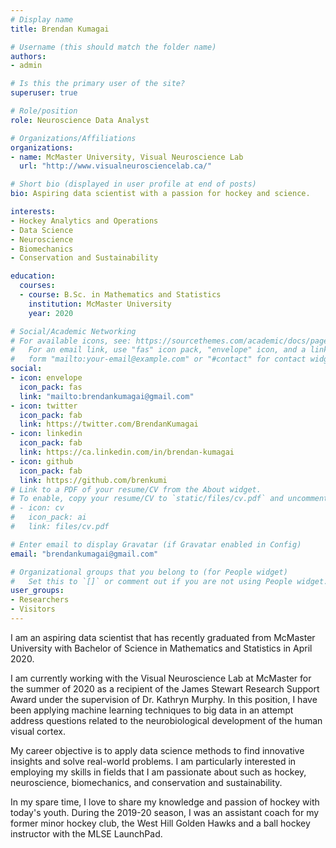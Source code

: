 ```yaml
---
# Display name
title: Brendan Kumagai

# Username (this should match the folder name)
authors:
- admin

# Is this the primary user of the site?
superuser: true

# Role/position
role: Neuroscience Data Analyst

# Organizations/Affiliations
organizations:
- name: McMaster University, Visual Neuroscience Lab
  url: "http://www.visualneurosciencelab.ca/"

# Short bio (displayed in user profile at end of posts)
bio: Aspiring data scientist with a passion for hockey and science.

interests:
- Hockey Analytics and Operations
- Data Science
- Neuroscience
- Biomechanics
- Conservation and Sustainability

education:
  courses:
  - course: B.Sc. in Mathematics and Statistics
    institution: McMaster University
    year: 2020

# Social/Academic Networking
# For available icons, see: https://sourcethemes.com/academic/docs/page-builder/#icons
#   For an email link, use "fas" icon pack, "envelope" icon, and a link in the
#   form "mailto:your-email@example.com" or "#contact" for contact widget.
social:
- icon: envelope
  icon_pack: fas
  link: "mailto:brendankumagai@gmail.com"
- icon: twitter
  icon_pack: fab
  link: https://twitter.com/BrendanKumagai
- icon: linkedin
  icon_pack: fab
  link: https://ca.linkedin.com/in/brendan-kumagai
- icon: github
  icon_pack: fab
  link: https://github.com/brenkumi
# Link to a PDF of your resume/CV from the About widget.
# To enable, copy your resume/CV to `static/files/cv.pdf` and uncomment the lines below.
# - icon: cv
#   icon_pack: ai
#   link: files/cv.pdf

# Enter email to display Gravatar (if Gravatar enabled in Config)
email: "brendankumagai@gmail.com"

# Organizational groups that you belong to (for People widget)
#   Set this to `[]` or comment out if you are not using People widget.
user_groups:
- Researchers
- Visitors
---
```


I am an aspiring data scientist that has recently graduated from McMaster University with Bachelor of Science in Mathematics and Statistics in April 2020. 

I am currently working with the Visual Neuroscience Lab at McMaster for the summer of 2020 as a recipient of the James Stewart Research Support Award under the supervision of Dr. Kathryn Murphy. In this position, I have been applying machine learning techniques to big data in an attempt address questions related to the neurobiological development of the human visual cortex.

My career objective is to apply data science methods to find innovative insights and solve real-world problems. I am particularly interested in employing my skills in fields that I am passionate about such as hockey, neuroscience, biomechanics, and conservation and sustainability.

In my spare time, I love to share my knowledge and passion of hockey with today's youth. During the 2019-20 season, I was an assistant coach for my former minor hockey club, the West Hill Golden Hawks and a ball hockey instructor with the MLSE LaunchPad.

